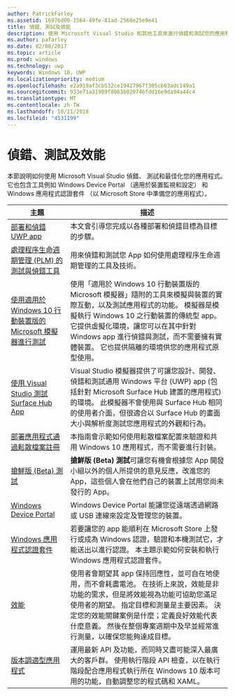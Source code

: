 ```yaml
---
author: PatrickFarley
ms.assetid: 16976d00-1564-49fe-81ad-2568e25e9e41
title: 偵錯、測試及效能
description: 使用 Microsoft Visual Studio 和其他工具來進行偵錯和測試您的應用程式，並準備 Microsoft Store 認證程序。
ms.author: pafarley
ms.date: 02/08/2017
ms.topic: article
ms.prod: windows
ms.technology: uwp
keywords: Windows 10, UWP
ms.localizationpriority: medium
ms.openlocfilehash: e2a919af3cb532ce19427967f305cb03adc149a1
ms.sourcegitcommit: 933e71a31989f8063b020746fdd16e9da94a44c4
ms.translationtype: MT
ms.contentlocale: zh-TW
ms.lasthandoff: 10/11/2018
ms.locfileid: "4531199"
---
```

# <a name="debugging-testing-and-performance"></a>偵錯、測試及效能


本節說明如何使用 Microsoft Visual Studio 偵錯、 測試和最佳化您的應用程式。 它也包含工具例如 Windows Device Portal （適用於裝置監視和設定） 和 Windows 應用程式認證套件 （以 Microsoft Store 中準備您的應用程式）。

| 主題 | 描述 |
|-------|-------------|
| [部署和偵錯 UWP app](deploying-and-debugging-uwp-apps.md) | 本文會引導您完成以各種部署和偵錯目標為目標的步驟。 |
| [處理程序生命週期管理 (PLM) 的測試與偵錯工具](testing-debugging-plm.md) | 用來偵錯和測試您 App 如何使用處理程序生命週期管理的工具及技術。 |
| [使用適用於 Windows 10 行動裝置版的 Microsoft 模擬器進行測試](test-with-the-emulator.md) | 使用「適用於 Windows 10 行動裝置版的 Microsoft 模擬器」隨附的工具來模擬與裝置的實際互動，以及測試應用程式的功能。 模擬器是模擬執行 Windows 10 之行動裝置的傳統型 app。 它提供虛擬化環境，讓您可以在其中針對 Windows app 進行偵錯與測試，而不需要擁有實體裝置。 它也提供隔離的環境供您的應用程式原型使用。 |
| [使用 Visual Studio 測試 Surface Hub App](test-surface-hub-apps-using-visual-studio.md) | Visual Studio 模擬器提供了可讓您設計、開發、偵錯和測試通用 Windows 平台 (UWP) app (包括針對 Microsoft Surface Hub 建置的應用程式) 的環境。 此模擬器不會使用與 Surface Hub 相同的使用者介面，但很適合以 Surface Hub 的畫面大小與解析度測試您應用程式的外觀和行為。 |
| [部署應用程式通過鬆散檔案註冊](loose-file-registration.md) | 本指南會示範如何使用鬆散檔案配置來驗證和共用 Windows 10 應用程式，而不需要進行封裝。 |
| [搶鮮版 (Beta) 測試](beta-testing.md) | **搶鮮版 (Beta) 測試**可讓您有機會根據您 App 開發小組以外的個人所提供的意見反應，改進您的 App，這些個人會在他們自己的裝置上試用您尚未發行的 App。 |
| [Windows Device Portal](device-portal.md) | Windows Device Portal 能讓您從遠端透過網路或 USB 連線來設定及管理您的裝置。 |
| [Windows 應用程式認證套件](windows-app-certification-kit.md) | 若要讓您的 app 能順利在 Microsoft Store 上發行或成為 Windows 認證，驗證和本機測試它，才能送出以進行認證。 本主題示範如何安裝和執行 Windows 應用程式認證套件。 |
| [效能](performance-and-xaml-ui.md) | 使用者會期望其 app 保持回應性，並可自在地使用，而不會耗盡電池。 在技術上來說，效能是非功能的需求，但是將效能視為功能可協助您滿足使用者的期望。 指定目標和測量是主要因素。 決定您的效能關鍵案例是什麼；定義良好效能代表什麼意義。 然後在整個專案週期中及早並經常進行測量，以確保您能夠達成目標。 |
| [版本調適型應用程式](version-adaptive-apps.md) | 運用最新 API 及功能，而同時又盡可能深入最廣大的客戶群。 使用執行階段 API 檢查，以在執行階段配合應用程式執行所在 Windows 10 版本可用的功能，自動調整您的程式碼和 XAML。 |
